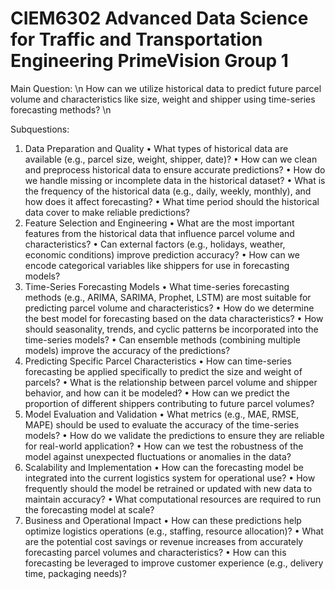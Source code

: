# CIEM6302 Advanced Data Science for Traffic and Transportation Engineering PrimeVision Group 1
 
Main Question: \n
How can we utilize historical data to predict future parcel volume and characteristics like size, weight and shipper using time-series forecasting methods? \n

Subquestions:
1. Data Preparation and Quality
•	What types of historical data are available (e.g., parcel size, weight, shipper, date)?
•	How can we clean and preprocess historical data to ensure accurate predictions?
•	How do we handle missing or incomplete data in the historical dataset?
•	What is the frequency of the historical data (e.g., daily, weekly, monthly), and how does it affect forecasting?
•	What time period should the historical data cover to make reliable predictions?
2. Feature Selection and Engineering
•	What are the most important features from the historical data that influence parcel volume and characteristics?
•	Can external factors (e.g., holidays, weather, economic conditions) improve prediction accuracy?
•	How can we encode categorical variables like shippers for use in forecasting models?
3. Time-Series Forecasting Models
•	What time-series forecasting methods (e.g., ARIMA, SARIMA, Prophet, LSTM) are most suitable for predicting parcel volume and characteristics?
•	How do we determine the best model for forecasting based on the data characteristics?
•	How should seasonality, trends, and cyclic patterns be incorporated into the time-series models?
•	Can ensemble methods (combining multiple models) improve the accuracy of the predictions?
4. Predicting Specific Parcel Characteristics
•	How can time-series forecasting be applied specifically to predict the size and weight of parcels?
•	What is the relationship between parcel volume and shipper behavior, and how can it be modeled?
•	How can we predict the proportion of different shippers contributing to future parcel volumes?
5. Model Evaluation and Validation
•	What metrics (e.g., MAE, RMSE, MAPE) should be used to evaluate the accuracy of the time-series models?
•	How do we validate the predictions to ensure they are reliable for real-world application?
•	How can we test the robustness of the model against unexpected fluctuations or anomalies in the data?
6. Scalability and Implementation
•	How can the forecasting model be integrated into the current logistics system for operational use?
•	How frequently should the model be retrained or updated with new data to maintain accuracy?
•	What computational resources are required to run the forecasting model at scale?
7. Business and Operational Impact
•	How can these predictions help optimize logistics operations (e.g., staffing, resource allocation)?
•	What are the potential cost savings or revenue increases from accurately forecasting parcel volumes and characteristics?
•	How can this forecasting be leveraged to improve customer experience (e.g., delivery time, packaging needs)?

